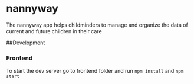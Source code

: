 # nannyway
The nannyway app helps childminders to manage and organize the data of current and future children in their care

##Development
### Frontend
To start the dev server go to frontend folder
and run `npm install` and `npm start`
